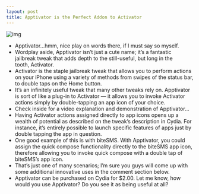 ```yaml
---
layout: post
title: Apptivator is the Perfect Addon to Activator
---
```

![img](http://media.idownloadblog.com/wp-content/uploads/2011/07/Apptivator-e1311613804322.png)
* Apptivator…hmm, nice play on words there, if I must say so myself.
* Wordplay aside, Apptivator isn’t just a cute name; it’s a fantastic jailbreak tweak that adds depth to the still-useful, but long in the tooth, Activator.
* Activator is the staple jailbreak tweak that allows you to perform actions on your iPhone using a variety of methods from swipes of the status bar, to double taps on the Home button.
* It’s an infinitely useful tweak that many other tweaks rely on. Apptivator is sort of like a plug-in to Activator — it allows you to invoke Activator actions simply by double-tapping an app icon of your choice.
* Check inside for a video explanation and demonstration of Apptivator…
* Having Activator actions assigned directly to app icons opens up a wealth of potential as described on the tweak’s description in Cydia. For instance, it’s entirely possible to launch specific features of apps just by double tapping the app in question.
* One good example of this is with biteSMS. With Apptivator, you could assign the quick compose functionality directly to the biteSMS app icon, therefore allowing you to invoke quick compose with a double tap of biteSMS’s app icon.
* That’s just one of many scenarios; I’m sure you guys will come up with some additional innovative uses in the comment section below.
* Apptivator can be purchased on Cydia for $2.00. Let me know, how would you use Apptivator? Do you see it as being useful at all?

